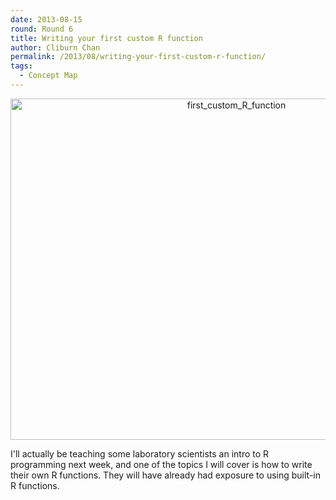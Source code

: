 ```yaml
---
date: 2013-08-15
round: Round 6
title: Writing your first custom R function
author: Cliburn Chan
permalink: /2013/08/writing-your-first-custom-r-function/
tags:
  - Concept Map
---
```

<p style="text-align: center;">
  <a href="http://files.software-carpentry.org/training-course/2013/08/first_custom_R_function.png"><img class="alignnone size-large wp-image-3902" alt="first_custom_R_function" src="http://teaching.software-carpentry.org/wp-content/uploads/2013/08/first_custom_R_function-1024x791.png" width="707" height="546" /></a>
</p>

I'll actually be teaching some laboratory scientists an intro to R programming next week, and one of the topics I will cover is how to write their own R functions. They will have already had exposure to using built-in R functions.
